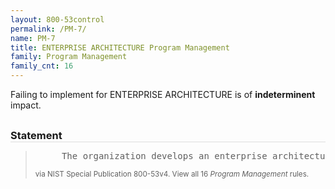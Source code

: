 ```yaml
---
layout: 800-53control
permalink: /PM-7/
name: PM-7
title: ENTERPRISE ARCHITECTURE Program Management
family: Program Management
family_cnt: 16
---
```

<p class="text-">Failing to implement for ENTERPRISE ARCHITECTURE is of <b>indeterminent</b> impact.</p>

<h3 style="border-bottom:1px solid #ddd;margin:30px 0 8px 0;">Statement</h3>
<blockquote>
<pre>     The organization develops an enterprise architecture with consideration for information security and the resulting risk to organizational operations, organizational assets, individuals, other organizations, and the Nation. 
</pre>
<p><small>via NIST Special Publication 800-53v4. View all 16 <i>Program Management</i> rules. <a href="/cce/ssg/group/$Group_id"><span class="glyphicon glyphicon-link"></span></a> </small></p>
</blockquote>

